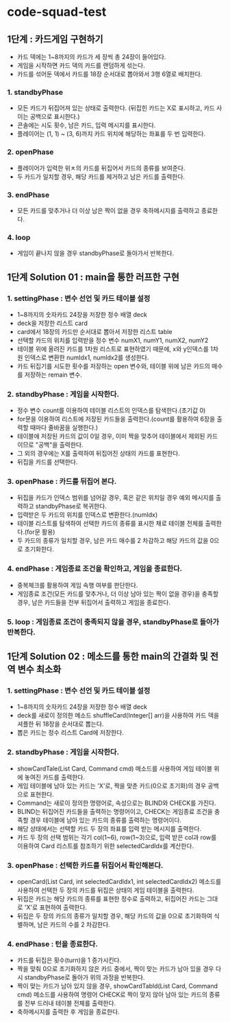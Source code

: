 # code-squad-test
## 1단계 : 카드게임 구현하기
- 카드 덱에는 1~8까지의 카드가 세 장씩 총 24장이 들어있다.
- 게임을 시작하면 카드 덱의 카드를 랜덤하게 섞는다.
- 카드를 섞어둔 덱에서 카드를 18장 순서대로 뽑아와서 3행 6열로 배치한다.
### 1. standbyPhase
- 모든 카드가 뒤집어져 있는 상태로 출력한다. (뒤집힌 카드는 X로 표시하고, 카드 사이는 공백으로 표시한다.)
- 콘솔에는 시도 횟수, 남은 카드, 입력 메시지를 표시한다.
- 플레이어는 (1, 1) ~ (3, 6)까지 카드 위치에 해당하는 좌표를 두 번 입력한다.
### 2. openPhase
- 플레이어가 입력한 위ㅊ의 카드를 뒤집어서 카드의 종류를 보여준다.
- 두 카드가 일치할 경우, 해당 카드를 제거하고 남은 카드를 출력한다.
### 3. endPhase
- 모든 카드를 맞추거나 더 이상 남은 짝이 없을 경우 축하메시지를 출력하고 종료한다.
### 4. loop
- 게임이 끝나지 않을 경우 standbyPhase로 돌아가서 반복한다.

## 1단계 Solution 01 : main을 통한 러프한 구현
### 1. settingPhase : 변수 선언 및 카드 테이블 설정
- 1~8까지의 숫자카드 24장을 저장한 정수 배열 deck
- deck을 저장한 리스트 card
- card에서 18장의 카드만 순서대로 뽑아서 저장한 리스트 table
- 선택할 카드의 위치를 입력받을 정수 변수 numX1, numY1, numX2, numY2
- 테이블 위에 올려진 카드를 1차원 리스트로 표현하였기 때문에, x와 y인덱스를 1차원 인덱스로 변환한 numIdx1, numIdx2를 생성한다.
- 카드 뒤집기를 시도한 횟수를 저장하는 open 변수와, 테이블 위에 남은 카드의 매수를 저장하는 remain 변수.
### 2. standbyPhase : 게임을 시작한다.
- 정수 변수 count를 이용하여 테이블 리스트의 인덱스를 탐색한다.(초기값 0)
- for문을 이용하여 리스트에 저장된 카드들을 출력한다.(count를 활용하여 6장을 출력할 때마다 줄바꿈을 실행한다.)
- 테이블에 저장된 카드의 값이 0일 경우, 이미 짝을 맞추어 테이블에서 제외된 카드이므로 "공백"을 출력한다.
- 그 외의 경우에는 X를 출력하여 뒤집어진 상태의 카드를 표현한다.
- 뒤집을 카드를 선택한다.
### 3. openPhase : 카드를 뒤집어 본다.
- 뒤집을 카드가 인덱스 범위를 넘어갈 경우, 혹은 같은 위치일 경우 예외 메시지를 출력하고 standbyPhase로 복귀한다.
- 입력받은 두 카드의 위치를 인덱스로 변환한다.(numIdx)
- 테이블 리스트를 탐색하여 선택한 카드의 종류를 표시한 채로 테이블 전체를 출력한다.(for문 활용)
- 두 카드의 종류가 일치할 경우, 남은 카드 매수를 2 차감하고 해당 카드의 값을 0으로 초기화한다.
### 4. endPhase : 게임종료 조건을 확인하고, 게임을 종료한다.
- 중복체크를 활용하여 게임 속행 여부를 판단한다.
- 게임종료 조건(모든 카드를 맞추거나, 더 이상 남아 있는 짝이 없을 경우)을 충족할 경우, 남은 카드들을 전부 뒤집어서 출력하고 게임을 종료한다.
### 5. loop : 게임종료 조건이 충족되지 않을 경우, standbyPhase로 돌아가 반복한다.

## 1단계 Solution 02 : 메소드를 통한 main의 간결화 및 전역 변수 최소화
### 1. settingPhase : 변수 선언 및 카드 테이블 설정
- 1~8까지의 숫자카드 24장을 저장한 정수 배열 deck
- deck를 새로이 정의한 메소드 shuffleCard(Integer[] arr)을 사용하여 카드 덱을 셔플한 뒤 18장을 순서대로 뽑는다.
- 뽑은 카드는 정수 리스트 Card에 저장한다.
### 2. standbyPhase : 게임을 시작한다.
- showCardTale(List<Integer> Card, Command cmd) 메소드를 사용하여 게임 테이블 위에 놓여진 카드를 출력한다.
- 게임 테이블에 남아 있는 카드는 'X'로, 짝을 맞춘 카드(0으로 초기화)의 경우 공백으로 표현한다.
- Command는 새로이 정의한 명령어로, 속성으로는 BLIND와 CHECK를 가진다.
- BLIND는 뒤집어진 카드들을 출력하는 명령어이고, CHECK는 게임종료 조건을 충족할 경우 테이블에 남아 있는 카드의 종류를 출력하는 명령어이다.
- 해당 상태에서는 선택할 카드 두 장의 좌표를 입력 받는 메시지를 출력한다.
- 카드 두 장의 선택 범위는 각기 col(1~6), row(1~3)으로, 입력 받은 col과 row를 이용하여 Card 리스트를 참조하기 위한 selectedCardIdx를 계산한다.
### 3. openPhase : 선택한 카드를 뒤집어서 확인해본다.
- openCard(List<Integer> Card, int selectedCardIdx1, int selectedCardIdx2) 메소드를 사용하여 선택한 두 장의 카드를 뒤집은 상태의 게임 테이블을 출력한다.
- 뒤집은 카드는 해당 카드의 종류를 표현한 정수로 출력하고, 뒤집어진 카드는 그대로 'X'로 표현하여 출력한다.
- 뒤집은 두 장의 카드의 종류가 일치할 경우, 해당 카드의 값을 0으로 초기화하여 식별하며, 남은 카드의 수를 2 차감한다.
### 4. endPhase : 턴을 종료한다.
- 카드를 뒤집은 횟수(turn)을 1 증가시킨다.
- 짝을 맞춰 0으로 초기화하지 않은 카드 중에서, 짝이 맞는 카드가 남아 있을 경우 다시 standbyPhase로 돌아가 위의 과정을 반복한다.
- 짝이 맞는 카드가 남아 있지 않을 경우, showCardTabld(List<Integer> Card, Command cmd) 메소드를 사용하여 명령어 CHECK로 짝이 맞지 않아 남아 있는 카드의 종류를 전부 드러내 테이블 전체를 출력한다.
- 축하메시지를 출력한 후 게임을 종료한다.